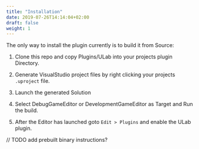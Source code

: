 ```yaml
---
title: "Installation"
date: 2019-07-26T14:14:04+02:00
draft: false
weight: 1
---
```


The only way to install the plugin currently is to build it from Source:

1. Clone this repo and copy Plugins/ULab into your projects plugin Directory.

2. Generate VisualStudio project files by right clicking your projects `.uproject` file.

3. Launch the generated Solution

4. Select DebugGameEditor or DevelopmentGameEditor as Target and Run the build.

5. After the Editor has launched goto `Edit > Plugins` and enable the ULab plugin.

// TODO add prebuilt binary instructions?